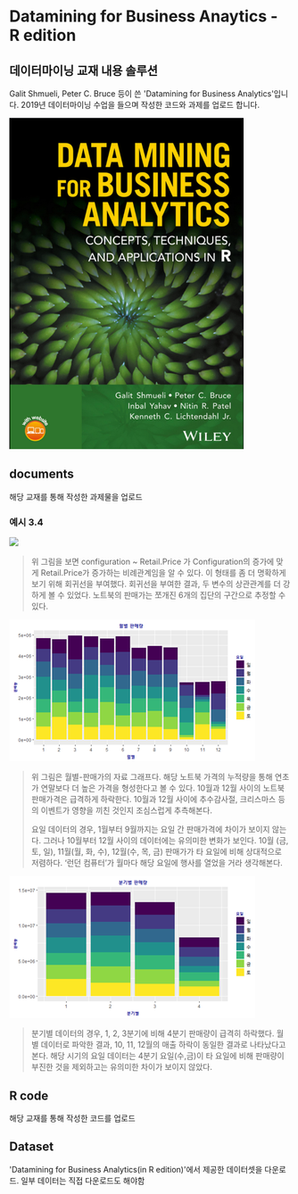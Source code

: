 # Datamining for Business Anaytics - R edition

## 데이터마이닝 교재 내용 솔루션

Galit Shmueli, Peter C. Bruce 등이 쓴 'Datamining for Business Analytics'입니다. 2019년 데이터마이닝 수업을 들으며 작성한 코드와 과제를 업로드 합니다.

![](/image/Datamining.png)


## documents

해당 교재를 통해 작성한 과제물을 업로드
 
 ### 예시 3.4
 
![](/image/이미지1.png)
> 위 그림을 보면 configuration ~ Retail.Price 가 Configuration의 증가에 맞게 Retail.Price가 증가하는 비례관계임을 알 수 있다. 이 형태를 좀 더 명확하게 보기 위해 회귀선을 부여했다. 회귀선을 부여한 결과, 두 변수의 상관관계를 더 강하게 볼 수 있었다. 노트북의 판매가는 쪼개진 6개의 집단의 구간으로 추정할 수 있다.

![](\\image\\이미지2.png)
> 위 그림은 월별-판매가의 자료 그래프다. 해당 노트북 가격의 누적량을 통해 연초가 연말보다 더 높은 가격을 형성한다고 볼 수 있다. 10월과 12월 사이의 노트북 판매가격은 급격하게 하락한다. 10월과 12월 사이에 추수감사절, 크리스마스 등의 이벤트가 영향을 끼친 것인지 조심스럽게 추측해본다.
>
>요일 데이터의 경우, 1월부터 9월까지는 요일 간 판매가격에 차이가 보이지 않는다. 그러나 10월부터 12월 사이의 데이터에는 유의미한 변화가 보인다. 10월 (금, 토, 일), 11월(월, 화, 수), 12월(수, 목, 금) 판매가가 타 요일에 비해 상대적으로 저렴하다. ‘런던 컴퓨터’가 월마다 해당 요일에 행사를 열었을 거라 생각해본다.

![](/image/이미지3.png)
> 분기별 데이터의 경우, 1, 2, 3분기에 비해 4분기 판매량이 급격히 하락했다. 월별 데이터로 파악한 결과, 10, 11, 12월의 매출 하락이 동일한 결과로 나타났다고 본다. 해당 시기의 요일 데이터는 4분기 요일(수,금)이 타 요일에 비해 판매량이 부진한 것을 제외하고는 유의미한 차이가 보이지 않았다.


## R code

해당 교재를 통해 작성한 코드를 업로드


## Dataset

'Datamining for Business Analytics(in R edition)'에서 제공한 데이터셋을 다운로드. 일부 데이터는 직접 다운로드도 해야함
